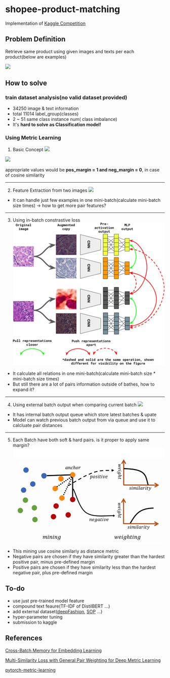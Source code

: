 # shopee-product-matching

Implementation of [Kaggle Competition](https://www.kaggle.com/c/shopee-product-matching)

## Problem Definition

Retrieve same product using given images and texts per each product(below are examples)

![](https://www.researchgate.net/profile/Artsiom-Sanakoyeu/publication/333815726/figure/fig2/AS:770621805977600@1560741964440/Qualitative-image-retrieval-results-on-Stanford-Online-Products-33-We-randomly-choose.ppm)

## How to solve

### train dataset analysis(no valid dataset provided)
- 34250 image & text information
- total 11014 label_group(classes)
- 2 ~ 51 same class instance num( class imbalance)
- It's **hard to solve as Classification model!**

### Using Metric Learning

1) Basic Concept
![](https://img1.daumcdn.net/thumb/R1280x0/?scode=mtistory2&fname=https%3A%2F%2Fblog.kakaocdn.net%2Fdn%2Fdpuky0%2FbtqIjeVyxZo%2FSnmmbKkMGT6aD1JSWybngk%2Fimg.png)

![](https://kevinmusgrave.github.io/pytorch-metric-learning/imgs/contrastive_loss_similarity_equation.png)

appropriate values would be **pos_margin = 1 and neg_margin = 0**, in case of cosine similarity

---

2) Feature Extraction from two images
![](https://www.mdpi.com/symmetry/symmetry-10-00385/article_deploy/html/images/symmetry-10-00385-g001.png)
- It can handle just few examples in one mini-batch(calculate mini-batch size times) -> how to get more pair features?

---

3) Using in-batch constrastive loss
![In-batch constrastive learning](./imgs/in_batch_contrastive_learning.png)
- It calculate all relations in one mini-batch(calculate mini-batch size * mini-batch size times)
- But still there are a lot of pairs information outside of bathes, how to expand it?

---

4) Using external batch output when comparing current batch
![](https://i.ytimg.com/vi/SDKDSvv9oTk/maxresdefault.jpg)
- It has internal batch output queue which store latest batches & upate
- Model can watch previous batch output from via queue and use it to calcluate pair distances

---

5. Each Batch have both soft & hard pairs. is it proper to apply same margin?
![multi_similariry_pair_mining](./imgs/multi_similarity_pair_mining.png)
- This mining use cosine similariy as distance metric
- Negative pairs are chosen if they have similarity greater than the hardest positive pair, minus pre-defined margin
- Positive pairs are chosen if they have similarity less than the hardest negative pair, plus pre-defined margin

## To-do
- use just pre-trained model feature
- compound text feaure(TF-IDF of DistilBERT ...)
- add external dataset([deepFashion](http://mmlab.ie.cuhk.edu.hk/projects/DeepFashion.html), [SOP](https://cvgl.stanford.edu/projects/lifted_struct/) ...)
- hyper-parameter tuning
- submission to kaggle

## References
[Cross-Batch Memory for Embedding Learning](https://arxiv.org/pdf/1912.06798.pdf)

[Multi-Similarity Loss with General Pair Weighting for Deep Metric Learning](https://arxiv.org/pdf/1904.06627.pdf)

[pytorch-metric-learning](https://kevinmusgrave.github.io/pytorch-metric-learning/)
